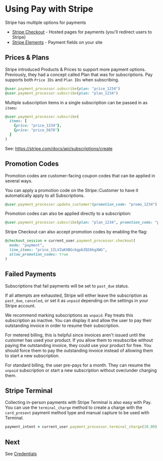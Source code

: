 # Using Pay with Stripe

Stripe has multiple options for payments

* [Stripe Checkout](https://stripe.com/payments/checkout) - Hosted pages for payments (you'll redirect users to Stripe)
* [Stripe Elements](https://stripe.com/payments/elements) - Payment fields on your site

## Prices & Plans

Stripe introduced Products & Prices to support more payment options. Previously, they had a concept called Plan that was for subscriptions. Pay supports both `Price IDs` and `Plan IDs` when subscribing.

```ruby
@user.payment_processor.subscribe(plan: "price_1234")
@user.payment_processor.subscribe(plan: "plan_1234")
```

Multiple subscription items in a single subscription can be passed in as `items`:

```ruby
@user.payment_processor.subscribe(
  items: [
    {price: "price_1234"},
    {price: "price_5678"}
  ]
)
```

See: https://stripe.com/docs/api/subscriptions/create

## Promotion Codes

Promotion codes are customer-facing coupon codes that can be applied in several ways.

You can apply a promotion code on the Stripe::Customer to have it automatically apply to all Subscriptions.

```ruby
@user.payment_processor.update_customer!(promotion_code: "promo_1234")
```

Promotion codes can also be applied directly to a subscription:
```ruby
@user.payment_processor.subscribe(plan: "plan_1234", promotion_code: "promo_1234")
```

Stripe Checkout can also accept promotion codes by enabling the flag:
```ruby
@checkout_session = current_user.payment_processor.checkout(
  mode: "payment",
  line_items: "price_1ILVZaKXBGcbgpbZQ26kgXWG",
  allow_promotion_codes: true
)
```

## Failed Payments

Subscriptions that fail payments will be set to `past_due` status.

If all attempts are exhausted, Stripe will either leave the subscription as `past_due`, `canceled`, or set it as `unpaid` depending on the settings in your Stripe account.

We recommend marking subscriptions as `unpaid`. Pay treats this subscription as inactive. You can display it and allow the user to pay their outstanding invoice in order to resume their subscription.

For metered billing, this is helpful since invoices aren't issued until the customer has used your product. If you allow them to resubscribe without paying the outstanding invoice, they could use your product for free. You should force them to pay the outstanding invoice instead of allowing them to start a new subscription.

For standard billing, the user pre-pays for a month. They can resume the `unpaid` subscription or start a new subscription without over/under charging them.

## Stripe Terminal

Collecting in-person payments with Stripe Terminal is also easy with Pay. You can use the `terminal_charge` method to create a charge with the `card_present` payment method type and manual capture to be used with Terminal.

```ruby
payment_intent = current_user.payment_processor.terminal_charge(10_00)
```

## Next

See [Credentials](2_credentials.md)
